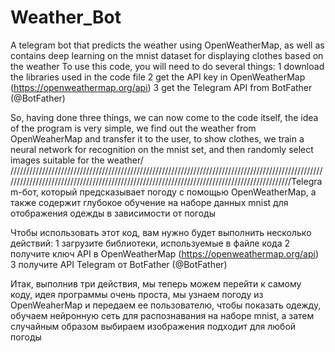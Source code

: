 # Weather_Bot
A telegram bot that predicts the weather using OpenWeatherMap, as well as contains deep learning on the mnist dataset for displaying clothes based on the weather
To use this code, you will need to do several things:
  1 download the libraries used in the code file
  2 get the API key in OpenWeatherMap (https://openweathermap.org/api)
  3 get the Telegram API from BotFather (@BotFather)

So, having done three things, we can now come to the code itself, the idea of the program is very simple, we find out the weather from OpenWeaherMap and transfer it to the user, to show clothes, we train a neural network for recognition on the mnist set, and then randomly select images suitable for the weather/
////////////////////////////////////////////////////////////////////////////////////////////////////////////////////////////////////////////////////////////////////////////////////////////Telegram-бот, который предсказывает погоду с помощью OpenWeatherMap, а также содержит глубокое обучение на наборе данных mnist для отображения одежды в зависимости от погоды

Чтобы использовать этот код, вам нужно будет выполнить несколько действий:
 1 загрузите библиотеки, используемые в файле кода
 2 получите ключ API в OpenWeatherMap (https://openweathermap.org/api)
 3 получите API Telegram от BotFather (@BotFather)

Итак, выполнив три действия, мы теперь можем перейти к самому коду, идея программы очень проста, мы узнаем погоду из OpenWeaherMap и передаем ее пользователю, чтобы показать одежду, обучаем нейронную сеть для распознавания на наборе mnist, а затем случайным образом выбираем изображения подходит для любой погоды
